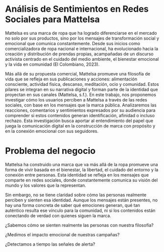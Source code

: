 # Análisis de Sentimientos en Redes Sociales para Mattelsa

Mattelsa es una marca de ropa que ha logrado diferenciarse en el mercado no solo por sus productos, sino por los mensajes de transformación social y emocional que comunica constantemente. Desde sus inicios como comercializadora de ropa nacional e internacional, ha evolucionado hacia la creación y distribución de prendas propias, acampañadas de un discurso activista centrado en el cuidado del medio ambiente, el bienestar emocional y la vida en comunidad (El Colombiano, 2023).


Más allá de su propuesta comercial, Mattelsa promueve una filosofía de vida que se refleja en sus publicaciones y acciones: alimentación consciente, actividad física, descanso, meditación, ocio y comunidad. Estos pilares se integran en su narrativa digital y forman parte de la identidad que proyectan en sus canales (Mattelsa, s.f.). En este trabajo, nos proponemos investigar cómo los usuarios perciben a Mattelsa a través de las redes sociales, con base en los mensajes que la marca pública. Analizaremos las reacciones, comentarios y sentimientos expresados por su audiencia para comprender si estos contenidos generan identificación, afinidad o incluso rechazo. Esta investigación busca aportar al entendimiento del papel que juega la comunicación digital en la construcción de marca con propósito y en la conexión emocional con sus seguidores.


# Problema del negocio

Mattelsa ha construido una marca que va más allá de la ropa promueve una forma de vivir basada en el bienestar, la libertad, el cuidado del entorno y la conexión entre personas. Esta identidad se refleja en los mensajes que comparte en redes sociales, donde constantemente comunica su visión del mundo y los valores que la representan.

Sin embargo, no se tiene claridad sobre cómo las personas realmente perciben y sienten esa identidad. Aunque los mensajes están presentes, no hay una forma concreta de saber qué emociones generan, qué tan auténtico resulta ese vínculo para la comunidad, ni si los contenidos están conectando de verdad con quienes siguen la marca.

¿Sabemos cómo se sienten realmente las personas con nuestra filosofía?

¿Medimos el impacto emocional de nuestras campañas?

¿Detectamos a tiempo las señales de alerta?





